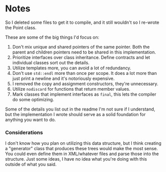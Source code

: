 # Notes

So I deleted some files to get it to compile, and it still wouldn't so I re-wrote the Point class.

These are some of the big things I'd focus on:

1. Don't mix unique and shared pointers of the same pointer. Both the parent and children pointers
   need to be shared in this implementation.
2. Prioritize interfaces over class inheritance. Define contracts and let individual classes sort
   out the details.
3. Utilize templates more, you can avoid a lot of redundancy.
4. Don't use `std::endl` more than once per scope. It does a lot more than just print a newline and
   it's notoriously expensive.
5. I removed the copy and assignment constructors, they're unnecessary.
6. Utilize `nodiscard` for functions that return member values.
7. Mark classes that implement interfaces as `final`, this lets the compiler do some optimizing.

Some of the details you list out in the readme I'm not sure if I understand, but the implementation
I
wrote should serve as a solid foundation for anything you want to do.

### Considerations

I don't know how you plan on utilizing this data structure, but I think creating a "generator" class
that produces these trees would make the most sense. You could even define them in XML/whatever
files
and parse those into the structure. Just some ideas, I have no idea what you're doing with this
outside
of what you said.